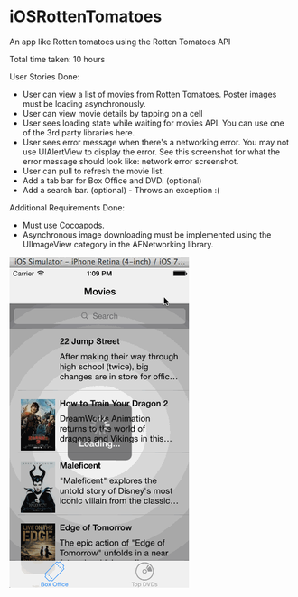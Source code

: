 iOSRottenTomatoes
=================

An app like Rotten tomatoes using the Rotten Tomatoes API

Total time taken: 10 hours

User Stories Done:

- User can view a list of movies from Rotten Tomatoes.  Poster images must be loading asynchronously. 
- User can view movie details by tapping on a cell 
- User sees loading state while waiting for movies API.  You can use one of the 3rd party libraries here. 
- User sees error message when there's a networking error.  You may not use UIAlertView to display the error.  See this screenshot for what the error message should look like: network error screenshot. 
- User can pull to refresh the movie list. 
- Add a tab bar for Box Office and DVD. (optional) 
- Add a search bar. (optional) - Throws an exception :( 

Additional Requirements Done:

- Must use Cocoapods.
- Asynchronous image downloading must be implemented using the UIImageView category in the AFNetworking library. 

![video walkthrough](RottenTomatoes.gif)
